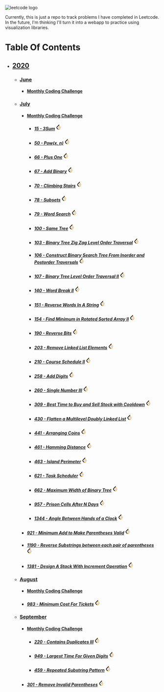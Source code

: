 ![leetcode logo](https://assets.leetcode.com/static_assets/public/images/LeetCode_Sharing.png)

Currently, this is just a repo to track problems I have completed in Leetcode. In the future, I'm thinking I'll turn it into a webapp to practice using visualization libraries.

  # Table Of Contents
  * ## [2020](./2020)
    * ### [June](./2020/June)
      * #### [Monthly Coding Challenge](./2020/June/codingChallenge)
    * ### [July](./2020/July)
      * #### [Monthly Coding Challenge](./2020/July/codingChallenge)
        * ##### [15 - 3Sum](./2020/July/15_3sum.js)  <a href="https://leetcode.com/problems/3sum/"><img src="./leetcode-logo.png" height=20px /></a>
        * ##### [50 - Pow(x, n)](./2020/July/50_pow_x_n.js)  <a href="https://leetcode.com/problems/powx-n/"><img src="./leetcode-logo.png" height=20px /></a>
        * ##### [66 - Plus One](./2020/July/66_plus_one.js)  <a href="https://leetcode.com/problems/plus-one/"><img src="./leetcode-logo.png" height=20px /></a>
        * ##### [67 - Add Binary](./2020/July/66_add_binary.js)  <a href="https://leetcode.com/problems/add-binary/"><img src="./leetcode-logo.png" height=20px /></a>
        * ##### [70 - Climbing Stairs](./2020/July/70_climbing_stairs.js)  <a href="https://leetcode.com/problems/climbing-stairs/"><img src="./leetcode-logo.png" height=20px /></a>
        * ##### [78 - Subsets](./2020/July/78_subsets.js)  <a href="https://leetcode.com/problems/subsets/"><img src="./leetcode-logo.png" height=20px /></a>
        * ##### [79 - Word Search](./2020/July/79_word_search.js)  <a href="https://leetcode.com/problems/word-search/"><img src="./leetcode-logo.png" height=20px /></a>
        * ##### [100 - Same Tree](./2020/July/100_same_tree.js)  <a href="https://leetcode.com/problems/same-tree/"><img src="./leetcode-logo.png" height=20px /></a>
        * ##### [103 - Binary Tree Zig Zag Level Order Traversal](./2020/July/103_binary_tree_zig_zag_traversal.js)  <a href="https://leetcode.com/problems/binary-tree-zigzag-level-order-traversal/"><img src="./leetcode-logo.png" height=20px /></a>
        * ##### [106 - Construct Binary Search Tree From Inorder and Postorder Traversals](./2020/July/106_construct_bst_inorder_postorder.js)  <a href="https://leetcode.com/problems/construct-binary-tree-from-inorder-and-postorder-traversal/"><img src="./leetcode-logo.png" height=20px /></a>
        * ##### [107 - Binary Tree Level Order Traversal II](./2020/July/107_binary_tree_level_order_traversal_2.js)  <a href="https://leetcode.com/problems/binary-tree-level-order-traversal-ii/"><img src="./leetcode-logo.png" height=20px /></a>
        * ##### [140 - Word Break II](./2020/July/140_word_break_2.js)  <a href="https://leetcode.com/problems/word-break-ii/"><img src="./leetcode-logo.png" height=20px /></a>
        * ##### [151 - Reverse Words In A String](./2020/July/151_reverse_words_in_a_string.js)  <a href="https://leetcode.com/problems/reverse-words-in-a-string/"><img src="./leetcode-logo.png" height=20px /></a>
        * ##### [154 - Find Minimum in Rotated Sorted Array II](./2020/July/154_find_min_in_rotated_sorted_array_ii.js)  <a href="https://leetcode.com/problems/find-minimum-in-rotated-sorted-array-ii/"><img src="./leetcode-logo.png" height=20px /></a>
        * ##### [190 - Reverse Bits](./2020/July/190_reverse_bits.js)  <a href="https://leetcode.com/problems/reverse-bits/"><img src="./leetcode-logo.png" height=20px /></a>
        * ##### [203 - Remove Linked List Elements](./2020/July/203_remove_linked_list_elements.js)  <a href="https://leetcode.com/problems/remove-linked-list-elements/"><img src="./leetcode-logo.png" height=20px /></a>
        * ##### [210 - Course Schedule II](./2020/July/210_course_schedule_ii.js)  <a href="https://leetcode.com/problems/course-schedule-ii/"><img src="./leetcode-logo.png" height=20px /></a>
        * ##### [258 - Add Digits](./2020/July/258_add_digits.js)  <a href="https://leetcode.com/problems/add-digits/"><img src="./leetcode-logo.png" height=20px /></a>
        * ##### [260 - Single Number III](./2020/July/260_single_number_iii.js)  <a href="https://leetcode.com/problems/single-number-iii/"><img src="./leetcode-logo.png" height=20px /></a>
        * ##### [309 - Best Time to Buy and Sell Stock with Cooldown](./2020/July/309_best_time_buy_stock_cooldown.js)  <a href="https://leetcode.com/problems/best-time-to-buy-and-sell-stock-with-cooldown/"><img src="./leetcode-logo.png" height=20px /></a>
        * ##### [430 - Flatten a Multilevel Doubly Linked List](./2020/July/430_flatten_a_multilevel_doubly_LL.js)  <a href="https://leetcode.com/problems/flatten-a-multilevel-doubly-linked-list/"><img src="./leetcode-logo.png" height=20px /></a>
        * ##### [441 - Arranging Coins](./2020/July/441_arranging_coins.js)  <a href="https://leetcode.com/problems/arranging-coins/"><img src="./leetcode-logo.png" height=20px /></a>
        * ##### [461 - Hamming Distance](./2020/July/461_hamming_distance.js)  <a href="https://leetcode.com/problems/hamming-distance/"><img src="./leetcode-logo.png" height=20px /></a>
        * ##### [463 - Island Perimeter](./2020/July/463_island_perimeter.js)  <a href="https://leetcode.com/problems/island-perimeter/"><img src="./leetcode-logo.png" height=20px /></a>
        * ##### [621 - Task Scheduler](./2020/July/621_task_scheduler.js)  <a href="https://leetcode.com/problems/task-scheduler/"><img src="./leetcode-logo.png" height=20px /></a>
        * ##### [662 - Maximum Width of Binary Tree](./2020/July/662_maximum_width_of_binary_tree.js)  <a href="https://leetcode.com/problems/maximum-width-of-binary-tree/"><img src="./leetcode-logo.png" height=20px /></a>
        * ##### [957 - Prison Cells After N Days](./2020/July/957_prison_cells_after_n_days.js)  <a href="https://leetcode.com/problems/prison-cells-after-n-days/"><img src="./leetcode-logo.png" height=20px /></a>
        * ##### [1344 - Angle Between Hands of a Clock](./2020/July/1344_angle_between_hands_of_a_clock.js)  <a href="https://leetcode.com/problems/angle-between-hands-of-a-clock/"><img src="./leetcode-logo.png" height=20px /></a>
        
        


      
      * ##### [921 - Minimum Add to Make Parentheses Valid](./2020/June/921_min_add_to_make_paren_valid.js)  <a href="https://leetcode.com/problems/minimum-add-to-make-parentheses-valid/"><img src="./leetcode-logo.png" height=20px /></a>
      * ##### [1190 - Reverse Substrings between each pair of parentheses](./2020/June/1190_reverse_substrings_between_each_pair_of_parentheses.js)  <a href="https://leetcode.com/problems/reverse-substrings-between-each-pair-of-parentheses/"><img src="./leetcode-logo.png" height=20px /></a>
      * ##### [1381 - Design A Stack With Increment Operation](./2020/June/1381_design_stack_with_inc_op.js)  <a href="https://leetcode.com/problems/design-a-stack-with-increment-operation/"><img src="./leetcode-logo.png" height=20px /></a>
    * ### [August](./2020/August)
      * #### [Monthly Coding Challenge](./2020/August/codingChallenge)
      * ##### [983 - Minimum Cost For Tickets](./2020/August/983_min_cost_for_tickets.js)  <a href="https://leetcode.com/problems/minimum-cost-for-tickets/"><img src="./leetcode-logo.png" height=20px /></a>
    * ### [September](./2020/September)
      * #### [Monthly Coding Challenge](./2020/September/codingChallenge)
        * ##### [220 - Contains Duplicates III](./2020/September/220_contains_duplicates_3.js)  <a href="https://leetcode.com/problems/contains-duplicate-iii/"><img src="./leetcode-logo.png" height=20px /></a>
        * ##### [949 - Largest Time For Given Digits](./2020/September/949_largest_time_given_digits.js)  <a href="https://leetcode.com/problems/largest-time-for-given-digits/"><img src="./leetcode-logo.png" height=20px /></a>
        * ##### [459 - Repeated Substring Pattern](./2020/September/459_repeated_substring_pattern.js)  <a href="https://leetcode.com/problems/repeated-substring-pattern/"><img src="./leetcode-logo.png" height=20px /></a>
      * ##### [301 - Remove Invalid Parentheses](./2020/September/301_remove_invalid_paren.js)  <a href="https://leetcode.com/problems/remove-invalid-parentheses/"><img src="./leetcode-logo.png" height=20px /></a>